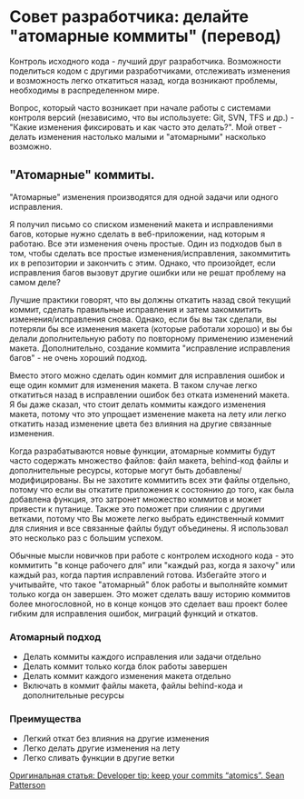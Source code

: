 # Совет разработчика: делайте "атомарные коммиты" (перевод)

Контроль исходного кода - лучший друг разработчика. Возможности поделиться кодом с другими разработчиками, отслеживать изменения и возможность легко откатиться назад, когда возникают проблемы, необходимы в распределенном мире.

Вопрос, который часто возникает при начале работы с системами контроля версий (независимо, что вы используете: Git, SVN, TFS и др.) -  "Какие изменения фиксировать и как часто это делать?". Мой ответ - делать изменения настолько малыми и "атомарными" насколько возможно.

## "Атомарные" коммиты.

"Атомарные" изменения производятся для одной задачи или одного исправления.

Я получил письмо со списком изменений макета и исправлениями багов, которые нужно сделать в веб-приложении, над которым я работаю. Все эти изменения очень простые. Один из подходов был в том, чтобы сделать все простые изменения/исправления, закоммитить их в репозитории и закончить с этим. Однако, что произойдет, если исправления багов вызовут другие ошибки или не решат проблему на самом деле?

Лучшие практики говорят, что вы должны откатить назад свой текущий коммит, сделать правильные исправления и затем закоммитить изменения/исправления снова. Однако, если бы вы так сделали, вы потеряли бы все изменения макета (которые работали хорошо) и вы бы делали дополнительную работу по повторному применению изменений макета. Дополнительно, создание коммита "исправление исправления багов" - не очень хороший подход.

Вместо этого можно сделать один коммит для исправления ошибок и еще один коммит для изменения макета. В таком случае легко откатиться назад в исправлении ошибок без отката изменений макета. Я бы даже сказал, что стоит делать коммиты каждого изменения макета, потому что это упрощает изменение макета на лету или легко откатить назад изменение цвета без влияния на другие связанные изменения.

Когда разрабатываются новые функции, атомарные коммиты будут часто содержать множество файлов: файл макета, behind-код файлы и дополнительные ресурсы, которые могут быть добавлены/модифицированы. Вы не захотите коммитить всех эти файлы отдельно, потому что если вы откатите приложения к состоянию до того, как была добавлена функция, это затронет множество коммитов и может привести к путанице. Также это поможет при слиянии с другими ветками, потому что Вы можете легко выбрать единственный коммит для слияния и все связанные файлы будут объединены. Я использовал это несколько раз с большим успехом.

Обычные мысли новичков при работе с контролем исходного кода - это коммитить "в конце рабочего для" или "каждый раз, когда я захочу" или каждый раз, когда партия исправлений готова. Избегайте этого и учитывайте, что такое "атомарный" блок работы и выполняйте коммит только когда он завершен. Это может сделать вашу историю коммитов более многословной, но в конце концов это сделает ваш проект более гибким для исправления ошибок, миграций функций и откатов.

### Атомарный подход
- Делать коммиты каждого исправления или задачи отдельно
- Делать коммит только когда блок работы завершен
- Делать коммит каждого изменения макета отдельно
- Включать в коммит файлы макета, файлы behind-кода и дополнительные ресурсы

### Преимущества
- Легкий откат без влияния на другие изменения
- Легко делать другие изменения на лету
- Легко сливать функции в другие ветки

[Оригинальная статья: Developer tip: keep your commits “atomics”. Sean Patterson](http://www.freshconsulting.com/atomic-commits/)
